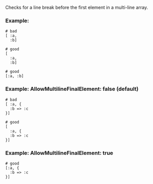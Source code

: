 Checks for a line break before the first element in a
multi-line array.

### Example:

    # bad
    [ :a,
      :b]

    # good
    [
      :a,
      :b]

    # good
    [:a, :b]

### Example: AllowMultilineFinalElement: false (default)

    # bad
    [ :a, {
      :b => :c
    }]

    # good
    [
      :a, {
      :b => :c
    }]

### Example: AllowMultilineFinalElement: true

    # good
    [:a, {
      :b => :c
    }]
